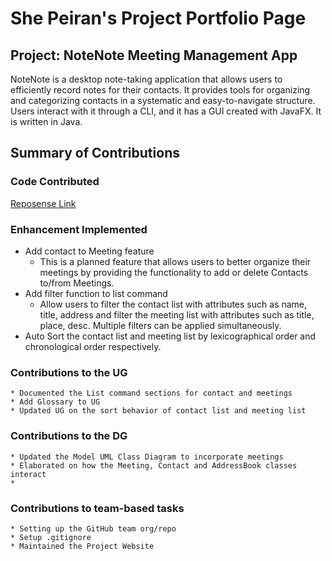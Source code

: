 # She Peiran's Project Portfolio Page

## Project: NoteNote Meeting Management App


NoteNote is a desktop note-taking application that allows users to efficiently record notes for their contacts. It
provides tools for organizing and categorizing contacts in a systematic and easy-to-navigate structure. Users interact
with it through a CLI, and it has a GUI created with JavaFX. It is written in Java.

## Summary of Contributions

### Code Contributed

[Reposense Link](https://nus-cs2103-ay2324s1.github.io/tp-dashboard/?search=s-peiran&breakdown=true)

### Enhancement Implemented

* Add contact to Meeting feature
    * This is a planned feature that allows users to better organize their meetings by providing the functionality to
      add or delete Contacts to/from Meetings.
* Add filter function to list command
    * Allow users to filter the contact list with attributes such as name, title, address and filter the meeting list
      with attributes such as title, place, desc. Multiple filters can be applied simultaneously.
* Auto Sort the contact list and meeting list by lexicographical order and chronological order respectively.

### Contributions to the UG

    * Documented the List command sections for contact and meetings
    * Add Glossary to UG
    * Updated UG on the sort behavior of contact list and meeting list

### Contributions to the DG

    * Updated the Model UML Class Diagram to incorporate meetings
    * Elaborated on how the Meeting, Contact and AddressBook classes interact
    * 

### Contributions to team-based tasks

    * Setting up the GitHub team org/repo
    * Setup .gitignore
    * Maintained the Project Website
